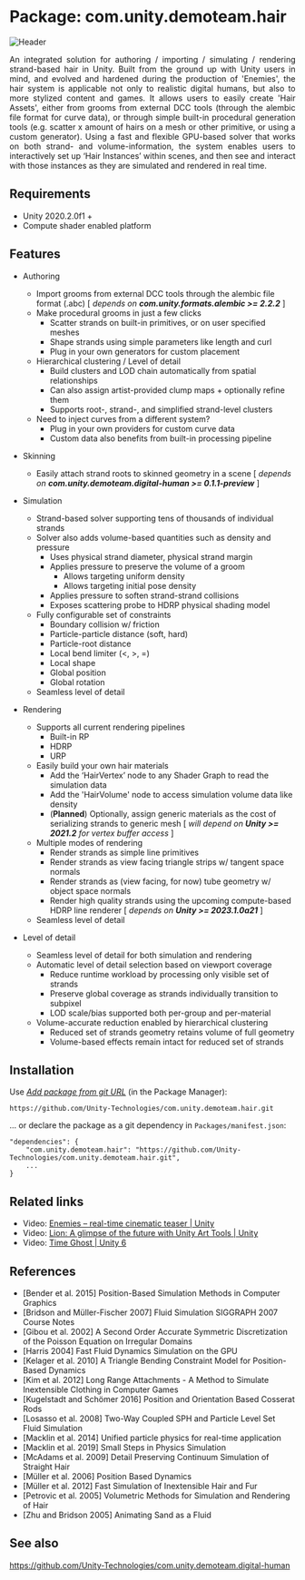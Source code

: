 # Package: com.unity.demoteam.hair

![Header](Documentation~/Images/header_crop.png)

<div align="justify">An integrated solution for authoring / importing / simulating / rendering strand-based hair in Unity. Built from the ground up with Unity users in mind, and evolved and hardened during the production of 'Enemies', the hair system is applicable not only to realistic digital humans, but also to more stylized content and games. It allows users to easily create 'Hair Assets', either from grooms from external DCC tools (through the alembic file format for curve data), or through simple built-in procedural generation tools (e.g. scatter x amount of hairs on a mesh or other primitive, or using a custom generator). Using a fast and flexible GPU-based solver that works on both strand- and volume-information, the system enables users to interactively set up ‘Hair Instances’ within scenes, and then see and interact with those instances as they are simulated and rendered in real time.</div>


## Requirements

- Unity 2020.2.0f1 +
- Compute shader enabled platform


## Features

* Authoring
	+ Import grooms from external DCC tools through the alembic file format (.abc)
	[ *depends on **com.unity.formats.alembic >= 2.2.2*** ]
	+ Make procedural grooms in just a few clicks
		- Scatter strands on built-in primitives, or on user specified meshes
		- Shape strands using simple parameters like length and curl
		- Plug in your own generators for custom placement
	+ Hierarchical clustering / Level of detail
		- Build clusters and LOD chain automatically from spatial relationships
		- Can also assign artist-provided clump maps + optionally refine them
		- Supports root-, strand-, and simplified strand-level clusters
	+ Need to inject curves from a different system?
		- Plug in your own providers for custom curve data
		- Custom data also benefits from built-in processing pipeline
		
* Skinning
	+ Easily attach strand roots to skinned geometry in a scene
	[ *depends on **com.unity.demoteam.digital-human >= 0.1.1-preview*** ]

* Simulation
	+ Strand-based solver supporting tens of thousands of individual strands
	+ Solver also adds volume-based quantities such as density and pressure
		- Uses physical strand diameter, physical strand margin
		- Applies pressure to preserve the volume of a groom
			- Allows targeting uniform density
			- Allows targeting initial pose density
		- Applies pressure to soften strand-strand collisions
		- Exposes scattering probe to HDRP physical shading model
	+ Fully configurable set of constraints
		- Boundary collision w/ friction
		- Particle-particle distance (soft, hard)
		- Particle-root distance
		- Local bend limiter (<, >, =)
		- Local shape
		- Global position
		- Global rotation
	+ Seamless level of detail

* Rendering
	+ Supports all current rendering pipelines
		- Built-in RP
		- HDRP
		- URP
	+ Easily build your own hair materials
		- Add the ‘HairVertex’ node to any Shader Graph to read the simulation data
		- Add the 'HairVolume' node to access simulation volume data like density
		- (**Planned**) Optionally, assign generic materials as the cost of serializing strands to generic mesh
		[ *will depend on **Unity >= 2021.2** for vertex buffer access* ]
	+ Multiple modes of rendering
		- Render strands as simple line primitives
		- Render strands as view facing triangle strips w/ tangent space normals
		- Render strands as (view facing, for now) tube geometry w/ object space normals
		- Render high quality strands using the upcoming compute-based HDRP line renderer
		[ *depends on **Unity >= 2023.1.0a21*** ]
	+ Seamless level of detail

* Level of detail
	+ Seamless level of detail for both simulation and rendering
	+ Automatic level of detail selection based on viewport coverage
		- Reduce runtime workload by processing only visible set of strands
		- Preserve global coverage as strands individually transition to subpixel
		- LOD scale/bias supported both per-group and per-material
	+ Volume-accurate reduction enabled by hierarchical clustering
		- Reduced set of strands geometry retains volume of full geometry
		- Volume-based effects remain intact for reduced set of strands

## Installation

Use [*Add package from git URL*](https://docs.unity3d.com/Manual/upm-ui-giturl.html) (in the Package Manager): 

```https://github.com/Unity-Technologies/com.unity.demoteam.hair.git```

... or declare the package as a git dependency in `Packages/manifest.json`:

```
"dependencies": {
    "com.unity.demoteam.hair": "https://github.com/Unity-Technologies/com.unity.demoteam.hair.git",
    ...
}
```


## Related links

- Video: [Enemies – real-time cinematic teaser | Unity](https://www.youtube.com/watch?v=eXYUNrgqWUU)
- Video: [Lion: A glimpse of the future with Unity Art Tools | Unity](https://www.youtube.com/watch?v=KpPx_lvthBQ)
- Video: [Time Ghost | Unity 6](https://www.youtube.com/watch?v=o1JIK5W3DRU)


## References

- [Bender et al. 2015] Position-Based Simulation Methods in Computer Graphics
- [Bridson and Müller-Fischer 2007] Fluid Simulation SIGGRAPH 2007 Course Notes
- [Gibou et al. 2002] A Second Order Accurate Symmetric Discretization of the Poisson Equation on Irregular Domains	
- [Harris 2004] Fast Fluid Dynamics Simulation on the GPU
- [Kelager et al. 2010] A Triangle Bending Constraint Model for Position-Based Dynamics
- [Kim et al. 2012] Long Range Attachments - A Method to Simulate Inextensible Clothing in Computer Games
- [Kugelstadt and Schömer 2016] Position and Orientation Based Cosserat Rods
- [Losasso et al. 2008] Two-Way Coupled SPH and Particle Level Set Fluid Simulation
- [Macklin et al. 2014] Unified particle physics for real-time application
- [Macklin et al. 2019] Small Steps in Physics Simulation
- [McAdams et al. 2009] Detail Preserving Continuum Simulation of Straight Hair
- [Müller et al. 2006] Position Based Dynamics
- [Müller et al. 2012] Fast Simulation of Inextensible Hair and Fur
- [Petrovic et al. 2005] Volumetric Methods for Simulation and Rendering of Hair
- [Zhu and Bridson 2005] Animating Sand as a Fluid


## See also

https://github.com/Unity-Technologies/com.unity.demoteam.digital-human

